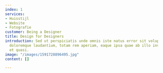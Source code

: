 ```yaml
---
index: 1
services:
- Huisstijl
- Website
- Fotografie
customer: Being a Designer
title: Design for Designers
introduction: Sed ut perspiciatis unde omnis iste natus error sit voluptatem accusantium
  doloremque laudantium, totam rem aperiam, eaque ipsa quae ab illo inventore veritatis
  et quasi.
image: "/images/1591728896495.jpg"
content: []

---
```

